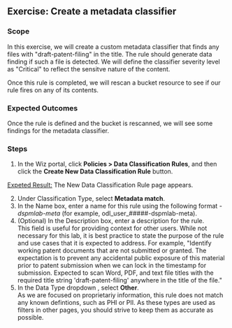 ## Exercise: Create a metadata classifier

### Scope

In this exercise, we will create a custom metadata classifier that finds any files with "draft-patent-filing" in the title. The rule should generate data finding if such a file is detected. We will define the classifier severity level as "Critical" to reflect the sensitve nature of the content. 

Once this rule is completed, we will rescan a bucket resource to see if our rule fires on any of its contents.

### Expected Outcomes

Once the rule is defined and the bucket is rescanned, we will see some findings for the metadata classifier. 

### Steps

1. In the Wiz portal, click **Policies > Data Classification Rules**, and then click the **Create New Data Classification Rule** button.

<ins>Expeted Result:</ins> The New Data Classification Rule page appears. 

2. Under Classification Type, select **Metadata match**.
3. In the Name box, enter a name for this rule using the following format *<login-username>-dspmlab-meta* (for example, odl_user_#####-dspmlab-meta).
4. (Optional) In the Description box, enter a description for the rule.
<br/>This field is useful for providing context for other users. While not necessary for this lab, it is best practice to state the purpose of the rule and use cases that it is expected to address. For example, "Identify working patent documents that are not submitted or granted. The expectation is to prevent any accidental public exposure of this material prior to patent submission when we can lock in the timestamp for submission. Expected to scan Word, PDF, and text file titles with the required title string 'draft-patent-filing' anywhere in the title of the file."
5. In the Data Type dropdown , select **Other**. <br/>
As we are focused on proprietariy information, this rule does not match any known defintions, such as PHI or PII. As these types are used as filters in other pages, you should strive to keep them as accurate as possible.

